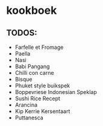 # kookboek

## TODOS:
* Farfelle et Fromage
* Paella
* Nasi
* Babi Pangang
* Chilli con carne
* Bisque
* Phuket style buikspek
* Boppevriese Indonesian Speklap
* Sushi Rice Recept
* Arancina
* Kip Kerrie Kersentaart
* Puttanesca
